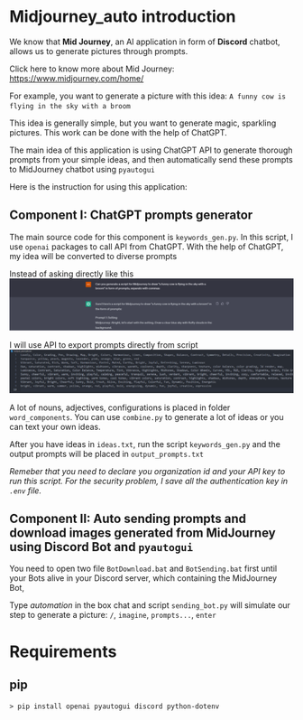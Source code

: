 # Midjourney_auto introduction

We know that **Mid Journey**, an AI application in form of **Discord** chatbot, allows us to generate pictures through prompts.

Click here to know more about Mid Journey: https://www.midjourney.com/home/

For example, you want to generate a picture with this idea: ```A funny cow is flying in the sky with a broom```

This idea is generally simple, but you want to generate magic, sparkling pictures. This work can be done with the help of ChatGPT.

The main idea of this application is using ChatGPT API to generate thorough prompts from your simple ideas, and then automatically send these prompts to MidJourney chatbot using `pyautogui`

Here is the instruction for using this application:

## Component I: ChatGPT prompts generator

The main source code for this component is `keywords_gen.py`. In this script, I use `openai` packages to call API from ChatGPT. With the help of ChatGPT, my idea will be converted to diverse prompts

Instead of asking directly like this
![](https://github.com/2uanDM/API-chatgpt/blob/main/raw/demo/ask.png)

I will use API to export prompts directly from script
![](https://github.com/2uanDM/API-chatgpt/blob/main/raw/demo/prompts.png)

A lot of nouns, adjectives, configurations is placed in folder `word_components`. You can use `combine.py` to generate a lot of ideas or you can text your own ideas.

After you have ideas in `ideas.txt`, run the script `keywords_gen.py` and the output prompts will be placed in `output_prompts.txt`

_Remeber that you need to declare you organization id and your API key to run this script. For the security problem, I save all the authentication key in `.env` file._

## Component II: Auto sending prompts and download images generated from MidJourney using Discord Bot and `pyautogui`

You need to open two file `BotDownload.bat` and `BotSending.bat` first until your Bots alive in your Discord server, which containing the MidJourney Bot,

Type _automation_ in the box chat and script `sending_bot.py` will simulate our step to generate a picture: `/`, `imagine`, `prompts...`, `enter`

# Requirements

## pip

```
> pip install openai pyautogui discord python-dotenv
```
